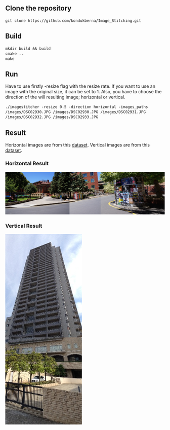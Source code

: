 ## Clone the repository
```
git clone https://github.com/kondukberna/Image_Stitching.git
```

## Build
```
mkdir build && build
cmake ..
make
```

## Run

Have to use firstly -resize flag with the resize rate. If you want to use an image with the original size, it can be set to 1. Also, you have to choose the direction of the will resulting image; horizontal or vertical.

```
./imagestitcher -resize 0.5 -direction horizontal -images_paths /images/DSC02930.JPG /images/DSC02930.JPG /images/DSC02931.JPG /images/DSC02932.JPG /images/DSC02933.JPG 
```

## Result

Horizontal images are from this [dataset](https://cs.adelaide.edu.au/~tjchin/apap/#Datasets). Vertical images are from this [dataset](https://github.com/visionxiang/Image-Stitching-Dataset#SPHP). 

### Horizontal Result

![](https://github.com/kondukberna/Image_Stitching/blob/main/images/StitchedImage.jpg)

### Vertical Result

![](https://github.com/kondukberna/Image_Stitching/blob/main/images/StitchedImage-Vertical.jpg)

